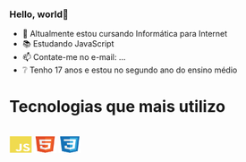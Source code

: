 ### Hello, world👋



- 🔭 Altualmente estou cursando Informática para Internet 
- 📚 Estudando JavaScript
- 📫 Contate-me no e-mail: ...
- ❔  Tenho 17 anos e estou no segundo ano do ensino médio
<div style="display: inline_block"><h1>Tecnologias que mais utilizo</h1><br>
 
   <img align="center" alt="Thomas-Js" height="30" width="40" src="https://raw.githubusercontent.com/devicons/devicon/master/icons/javascript/javascript-plain.svg">
   <img align="center" alt="Thomas-HTML" height="30" width="40" src="https://raw.githubusercontent.com/devicons/devicon/master/icons/html5/html5-original.svg">
   <img align="center" alt="Thomas-CSS" height="30" width="40" src="https://raw.githubusercontent.com/devicons/devicon/master/icons/css3/css3-original.svg">
</div>
